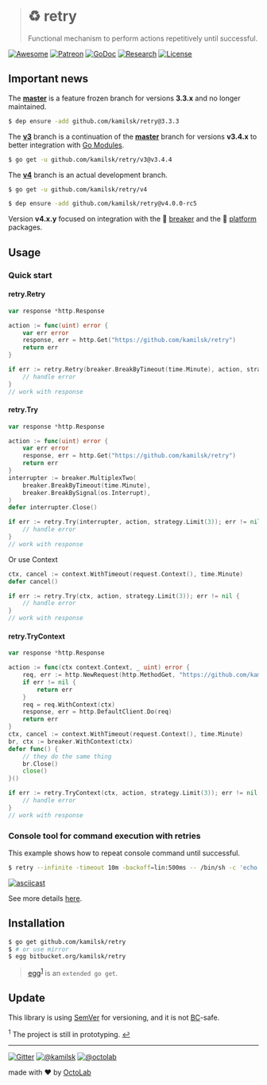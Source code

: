 > # ♻️ retry
>
> Functional mechanism to perform actions repetitively until successful.

[![Awesome][icon_awesome]][awesome]
[![Patreon][icon_patreon]][support]
[![GoDoc][icon_docs]][docs]
[![Research][icon_research]][research]
[![License][icon_license]][license]

## Important news

The **[master][legacy]** is a feature frozen branch for versions **3.3.x** and no longer maintained.

```bash
$ dep ensure -add github.com/kamilsk/retry@3.3.3
```

The **[v3][]** branch is a continuation of the **[master][legacy]** branch for versions **v3.4.x**
to better integration with [Go Modules][gomod].

```bash
$ go get -u github.com/kamilsk/retry/v3@v3.4.4
```

The **[v4][]** branch is an actual development branch.

```bash
$ go get -u github.com/kamilsk/retry/v4

$ dep ensure -add github.com/kamilsk/retry@v4.0.0-rc5
```

Version **v4.x.y** focused on integration with the 🚧 [breaker][] and the 🧰 [platform][] packages.

## Usage

### Quick start

#### retry.Retry

```go
var response *http.Response

action := func(uint) error {
	var err error
	response, err = http.Get("https://github.com/kamilsk/retry")
	return err
}

if err := retry.Retry(breaker.BreakByTimeout(time.Minute), action, strategy.Limit(3)); err != nil {
	// handle error
}
// work with response
```

#### retry.Try

```go
var response *http.Response

action := func(uint) error {
	var err error
	response, err = http.Get("https://github.com/kamilsk/retry")
	return err
}
interrupter := breaker.MultiplexTwo(
	breaker.BreakByTimeout(time.Minute),
	breaker.BreakBySignal(os.Interrupt),
)
defer interrupter.Close()

if err := retry.Try(interrupter, action, strategy.Limit(3)); err != nil {
	// handle error
}
// work with response
```

Or use Context

```go
ctx, cancel := context.WithTimeout(request.Context(), time.Minute)
defer cancel()

if err := retry.Try(ctx, action, strategy.Limit(3)); err != nil {
	// handle error
}
// work with response
```

#### retry.TryContext

```go
var response *http.Response

action := func(ctx context.Context, _ uint) error {
	req, err := http.NewRequest(http.MethodGet, "https://github.com/kamilsk/retry", nil)
	if err != nil {
		return err
	}
	req = req.WithContext(ctx)
	response, err = http.DefaultClient.Do(req)
	return err
}
ctx, cancel := context.WithTimeout(request.Context(), time.Minute)
br, ctx := breaker.WithContext(ctx)
defer func() {
	// they do the same thing
	br.Close()
	close()
}()

if err := retry.TryContext(ctx, action, strategy.Limit(3)); err != nil {
	// handle error
}
// work with response
```

### Console tool for command execution with retries

This example shows how to repeat console command until successful.

```bash
$ retry --infinite -timeout 10m -backoff=lin:500ms -- /bin/sh -c 'echo "trying..."; exit $((1 + RANDOM % 10 > 5))'
```

[![asciicast](https://asciinema.org/a/150367.png)](https://asciinema.org/a/150367)

See more details [here](cmd/retry).

## Installation

```bash
$ go get github.com/kamilsk/retry
$ # or use mirror
$ egg bitbucket.org/kamilsk/retry
```

> [egg][]<sup id="anchor-egg">[1](#egg)</sup> is an `extended go get`.

## Update

This library is using [SemVer](https://semver.org/) for versioning, and it is not
[BC](https://en.wikipedia.org/wiki/Backward_compatibility)-safe.

<sup id="egg">1</sup> The project is still in prototyping. [↩](#anchor-egg)

---

[![Gitter][icon_gitter]][gitter]
[![@kamilsk][icon_tw_author]][author]
[![@octolab][icon_tw_sponsor]][sponsor]

made with ❤️ by [OctoLab][octolab]

[awesome]:         https://github.com/avelino/awesome-go#utilities
[build]:           https://travis-ci.org/kamilsk/retry
[docs]:            https://godoc.org/github.com/kamilsk/retry
[gitter]:          https://gitter.im/kamilsk/retry
[license]:         LICENSE
[promo]:           https://github.com/kamilsk/retry
[quality]:         https://scrutinizer-ci.com/g/kamilsk/retry/?branch=v4
[research]:        https://github.com/kamilsk/go-research/tree/master/projects/retry
[legacy]:          https://github.com/kamilsk/retry/tree/master
[v3]:              https://github.com/kamilsk/retry/tree/v3
[v4]:              https://github.com/kamilsk/retry/projects/4

[egg]:             https://github.com/kamilsk/egg
[breaker]:         https://github.com/kamilsk/breaker
[gomod]:           https://github.com/golang/go/wiki/Modules
[platform]:        https://github.com/kamilsk/platform

[author]:          https://twitter.com/ikamilsk
[octolab]:         https://www.octolab.org/
[sponsor]:         https://twitter.com/octolab_inc
[support]:         https://www.patreon.com/octolab

[analytics]:       https://ga-beacon.appspot.com/UA-109817251-1/retry/v4?pixel
[tweet]:           https://twitter.com/intent/tweet?text=Functional%20mechanism%20to%20perform%20actions%20repetitively%20until%20successful&url=https://github.com/kamilsk/retry&via=ikamilsk&hashtags=go,repeat,retry,backoff,jitter

[icon_awesome]:    https://cdn.rawgit.com/sindresorhus/awesome/d7305f38d29fed78fa85652e3a63e154dd8e8829/media/badge.svg
[icon_build]:      https://travis-ci.org/kamilsk/retry.svg?branch=v4
[icon_coverage]:   https://scrutinizer-ci.com/g/kamilsk/retry/badges/coverage.png?b=v4
[icon_docs]:       https://godoc.org/github.com/kamilsk/retry?status.svg
[icon_gitter]:     https://badges.gitter.im/Join%20Chat.svg
[icon_license]:    https://img.shields.io/badge/license-MIT-blue.svg
[icon_patreon]:    https://img.shields.io/badge/patreon-donate-orange.svg
[icon_quality]:    https://scrutinizer-ci.com/g/kamilsk/retry/badges/quality-score.png?b=v4
[icon_research]:   https://img.shields.io/badge/research-in%20progress-yellow.svg
[icon_tw_author]:  https://img.shields.io/badge/author-%40kamilsk-blue.svg
[icon_tw_sponsor]: https://img.shields.io/badge/sponsor-%40octolab-blue.svg
[icon_twitter]:    https://img.shields.io/twitter/url/http/shields.io.svg?style=social
